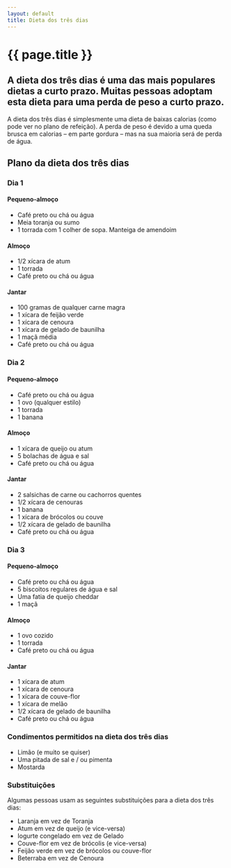 ```yaml
---
layout: default
title: Dieta dos três dias
---
```


# {{ page.title }}

## A dieta dos três dias é uma das mais populares dietas a curto prazo. Muitas pessoas adoptam esta dieta para uma perda de peso a curto prazo.

A dieta dos três dias é simplesmente uma dieta de baixas calorias (como pode ver no plano de refeição). A perda de peso é devido a uma queda brusca em calorias – em parte gordura – mas na sua maioria será de perda de água.

## Plano da dieta dos três dias

### Dia 1

#### Pequeno-almoço

* Café preto ou chá ou água
* Meia toranja ou sumo
* 1 torrada com 1 colher de sopa. Manteiga de amendoim

#### Almoço

* 1/2 xícara de atum
* 1 torrada
* Café preto ou chá ou água

#### Jantar

* 100 gramas de qualquer carne magra
* 1 xícara de feijão verde
* 1 xícara de cenoura
* 1 xícara de gelado de baunilha
* 1 maçã média
* Café preto ou chá ou água

### Dia 2

#### Pequeno-almoço

* Café preto ou chá ou água
* 1 ovo (qualquer estilo)
* 1 torrada
* 1 banana

#### Almoço

* 1 xícara de queijo ou atum
* 5 bolachas de água e sal
* Café preto ou chá ou água

#### Jantar

* 2 salsichas de carne ou cachorros quentes
* 1/2 xícara de cenouras
* 1 banana
* 1 xícara de brócolos ou couve
* 1/2 xícara de gelado de baunilha
* Café preto ou chá ou água

### Dia 3

#### Pequeno-almoço

* Café preto ou chá ou água
* 5 biscoitos regulares de água e sal
* Uma fatia de queijo cheddar
* 1 maçã

#### Almoço

* 1 ovo cozido
* 1 torrada
* Café preto ou chá ou água

#### Jantar

* 1 xícara de atum
* 1 xícara de cenoura
* 1 xícara de couve-flor
* 1 xícara de melão
* 1/2 xícara de gelado de baunilha
* Café preto ou chá ou água

### Condimentos permitidos na dieta dos três dias

* Limão (e muito se quiser)
* Uma pitada de sal e / ou pimenta
* Mostarda

### Substituições

Algumas pessoas usam as seguintes substituições para a dieta dos três dias:

* Laranja em vez de Toranja
* Atum em vez de queijo (e vice-versa)
* Iogurte congelado em vez de Gelado
* Couve-flor em vez de brócolis (e vice-versa)
* Feijão verde em vez de brócolos ou couve-flor
* Beterraba em vez de Cenoura